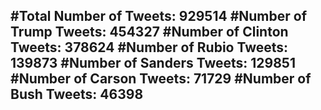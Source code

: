 #Total Number of Tweets: 929514 
#Number of Trump Tweets: 454327
#Number of Clinton Tweets: 378624
#Number of Rubio Tweets: 139873
#Number of Sanders Tweets: 129851
#Number of Carson Tweets: 71729
#Number of Bush Tweets: 46398
---
